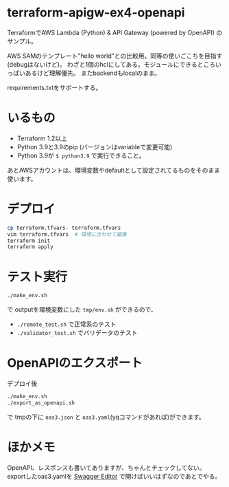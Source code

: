 # terraform-apigw-ex4-openapi

TerraformでAWS Lambda (Python) & API Gateway (powered by OpenAPI) のサンプル。

AWS SAMのテンプレート"hello world"との比較用。同等の使いごこちを目指す(debugはないけど)。
わざと1個のhclにしてある。モジュールにできるところいっぱいあるけど理解優先。
またbackendもlocalのまま。

requirements.txtをサポートする。


# いるもの

- Terraform 1.2以上
- Python 3.9と3.9のpip (バージョンはvariableで変更可能)
- Python 3.9が `$ python3.9` で実行できること。

あとAWSアカウントは、環境変数やdefaultとして設定されてるものをそのまま使います。


# デプロイ

```bash
cp terraform.tfvars- terraform.tfvars
vim terraform.tfvars  # 環境に合わせて編集
terraform init
terraform apply
```

# テスト実行

```bash
./make_env.sh
```
で outputを環境変数にした `tmp/env.sh` ができるので、

- `./remote_test.sh` で正常系のテスト
- `./validator_test.sh` でバリデータのテスト


# OpenAPIのエクスポート

デプロイ後

```bash
./make_env.sh
./export_as_openapi.sh
```

で tmpの下に `oas3.json` と `oas3.yaml`(yqコマンドがあれば)ができます。


# ほかメモ

OpenAPI、レスポンスも書いてありますが、ちゃんとチェックしてない。
exportしたoas3.yamlを
[Swagger Editor](https://editor.swagger.io/)
で開けばいいはずなのであとでやる。
